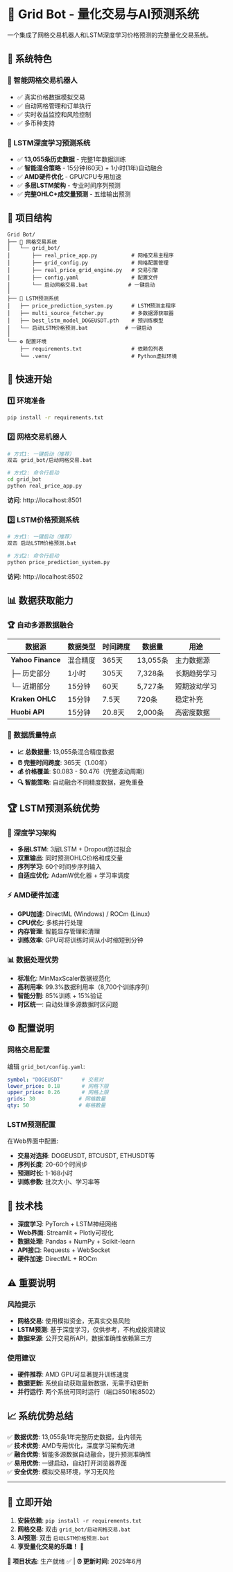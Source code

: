 # 🚀 Grid Bot - 量化交易与AI预测系统

一个集成了网格交易机器人和LSTM深度学习价格预测的完整量化交易系统。

## 🎯 系统特色

### 🤖 智能网格交易机器人
- ✅ 真实价格数据模拟交易
- ✅ 自动网格管理和订单执行  
- ✅ 实时收益监控和风险控制
- ✅ 多币种支持

### 🧠 LSTM深度学习预测系统
- ✅ **13,055条历史数据** - 完整1年数据训练
- ✅ **智能混合策略** - 15分钟(60天) + 1小时(1年)自动融合
- ✅ **AMD硬件优化** - GPU/CPU专用加速
- ✅ **多层LSTM架构** - 专业时间序列预测
- ✅ **完整OHLC+成交量预测** - 五维输出预测

## 📁 项目结构

```
Grid Bot/
├── 🤖 网格交易系统
│   └── grid_bot/
│       ├── real_price_app.py           # 网格交易主程序
│       ├── grid_config.py              # 网格配置管理
│       ├── real_price_grid_engine.py   # 交易引擎
│       ├── config.yaml                 # 配置文件
│       └── 启动网格交易.bat             # 一键启动
│
├── 🧠 LSTM预测系统
│   ├── price_prediction_system.py      # LSTM预测主程序
│   ├── multi_source_fetcher.py         # 多数据源获取器
│   ├── best_lstm_model_DOGEUSDT.pth    # 预训练模型
│   └── 启动LSTM价格预测.bat            # 一键启动
│
└── ⚙️ 配置环境
    ├── requirements.txt                # 依赖包列表
    └── .venv/                          # Python虚拟环境
```

## 🚀 快速开始

### 1️⃣ 环境准备
```bash
pip install -r requirements.txt
```

### 2️⃣ 网格交易机器人
```bash
# 方式1: 一键启动（推荐）
双击 grid_bot/启动网格交易.bat

# 方式2: 命令行启动
cd grid_bot
python real_price_app.py
```
**访问**: http://localhost:8501

### 3️⃣ LSTM价格预测系统
```bash
# 方式1: 一键启动（推荐）
双击 启动LSTM价格预测.bat

# 方式2: 命令行启动  
python price_prediction_system.py
```
**访问**: http://localhost:8502

## 📊 数据获取能力

### 🏆 自动多源数据融合
| 数据源 | 数据类型 | 时间跨度 | 数据量 | 用途 |
|--------|----------|----------|--------|------|
| **Yahoo Finance** | 混合精度 | 365天 | 13,055条 | 主力数据源 |
| ├─ 历史部分 | 1小时 | 305天 | 7,328条 | 长期趋势学习 |
| └─ 近期部分 | 15分钟 | 60天 | 5,727条 | 短期波动学习 |
| **Kraken OHLC** | 15分钟 | 7.5天 | 720条 | 稳定补充 |
| **Huobi API** | 15分钟 | 20.8天 | 2,000条 | 高密度数据 |

### 🎯 数据质量特点
- **📈 总数据量**: 13,055条混合精度数据
- **⏰ 完整时间跨度**: 365天（1.00年）
- **💰 价格覆盖**: $0.083 - $0.476（完整波动周期）
- **🔍 智能策略**: 自动融合不同精度数据，避免重叠

## 🏆 LSTM预测系统优势

### 🧠 深度学习架构
- **多层LSTM**: 3层LSTM + Dropout防过拟合
- **双重输出**: 同时预测OHLC价格和成交量
- **序列学习**: 60个时间步序列输入
- **自适应优化**: AdamW优化器 + 学习率调度

### ⚡ AMD硬件加速
- **GPU加速**: DirectML (Windows) / ROCm (Linux)
- **CPU优化**: 多核并行处理
- **内存管理**: 智能显存管理和清理
- **训练效率**: GPU可将训练时间从小时缩短到分钟

### 📊 数据处理优势
- **标准化**: MinMaxScaler数据规范化
- **高利用率**: 99.3%数据利用率（8,700个训练序列）
- **智能分割**: 85%训练 + 15%验证
- **时区统一**: 自动处理多源数据时区问题

## ⚙️ 配置说明

### 网格交易配置
编辑 `grid_bot/config.yaml`:
```yaml
symbol: "DOGEUSDT"      # 交易对
lower_price: 0.18       # 网格下限
upper_price: 0.26       # 网格上限  
grids: 30              # 网格数量
qty: 50                # 每格数量
```

### LSTM预测配置
在Web界面中配置:
- **交易对选择**: DOGEUSDT, BTCUSDT, ETHUSDT等
- **序列长度**: 20-60个时间步
- **预测时长**: 1-168小时
- **训练参数**: 批次大小、学习率等

## 🔧 技术栈

- **深度学习**: PyTorch + LSTM神经网络
- **Web界面**: Streamlit + Plotly可视化
- **数据处理**: Pandas + NumPy + Scikit-learn
- **API接口**: Requests + WebSocket
- **硬件加速**: DirectML + ROCm

## ⚠️ 重要说明

### 风险提示
- **网格交易**: 使用模拟资金，无真实交易风险
- **LSTM预测**: 基于深度学习，仅供参考，不构成投资建议
- **数据来源**: 公开交易所API，数据准确性依赖第三方

### 使用建议
- **硬件推荐**: AMD GPU可显著提升训练速度
- **数据更新**: 系统自动获取最新数据，无需手动更新
- **并行运行**: 两个系统可同时运行（端口8501和8502）

## 📈 系统优势总结

✅ **数据优势**: 13,055条1年完整历史数据，业内领先  
✅ **技术优势**: AMD专用优化，深度学习架构先进  
✅ **融合优势**: 智能多源数据自动融合，提升预测准确性  
✅ **易用优势**: 一键启动，自动打开浏览器界面  
✅ **安全优势**: 模拟交易环境，学习无风险  

---

## 🚀 立即开始

1. **安装依赖**: `pip install -r requirements.txt`
2. **网格交易**: 双击 `grid_bot/启动网格交易.bat`
3. **AI预测**: 双击 `启动LSTM价格预测.bat`
4. **享受量化交易的乐趣！** 🎯

**📝 项目状态**: 生产就绪 ✅ | **⏰ 更新时间**: 2025年6月 